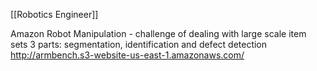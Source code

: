 [[Robotics Engineer]]

Amazon Robot Manipulation - challenge of dealing with large scale item sets
3 parts: segmentation, identification and defect detection
http://armbench.s3-website-us-east-1.amazonaws.com/